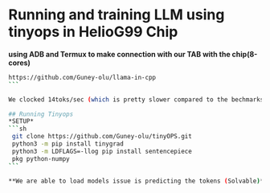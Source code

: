 # Running and training LLM using tinyops in HelioG99 Chip

**using ADB and Termux to make connection with our TAB with the chip(8-cores)**

````sh
https://github.com/Guney-olu/llama-in-cpp
```

We clocked 14toks/sec (which is pretty slower compared to the bechmarks)

## Running Tinyops 
*SETUP*
```sh
 git clone https://github.com/Guney-olu/tinyOPS.git
 python3 -m pip install tinygrad
 python3 -m LDFLAGS=-llog pip install sentencepiece
 pkg python-numpy
```

**We are able to load models issue is predicting the tokens (Solvable)**
